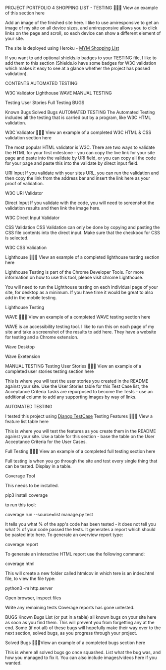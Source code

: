 PROJECT PORTFOLIO 4 SHOPPING LIST - TESTING
👩🏻‍💻 View an example of this section here

Add an image of the finished site here. I like to use amiresponsive to get an image of my site on all device sizes, and amiresponsive allows you to click links on the page and scroll, so each device can show a different element of your site.

The site is deployed using Heroku - [MYM Shopping List](https://mym-shopping-list.herokuapp.com/)

If you want to add optional shields.io badges to your TESTING file, I like to add them to this section (Shields.io have some badges for W3C validation which makes it easy to see at a glance whether the project has passed validation).

CONTENTS
AUTOMATED TESTING

W3C Validator
Lighthouse
WAVE
MANUAL TESTING

Testing User Stories
Full Testing
BUGS

Known Bugs
Solved Bugs
AUTOMATED TESTING
The Automated Testing includes all the testing that is carried out by a program, like W3C HTML validation.

 W3C Validator
👩🏻‍💻 View an example of a completed W3C HTML & CSS validation section here

The most popular HTML validator is W3C. There are two ways to validate the HTML for your first milestone - you can copy the live link for your site page and paste into the validate by URI field, or you can copy all the code for your page and paste this into the validate by direct input field.

URI Input
If you validate with your sites URL, you can run the validation and then copy the link from the address bar and insert the link here as your proof of validation.

W3C URI Validator

Direct Input
If you validate with the code, you will need to screenshot the validation results and then link the image here.

W3C Direct Input Validator

CSS Validation
CSS Validation can only be done by copying and pasting the CSS file contents into the direct input. Make sure that the checkbox for CSS is selected.

W3C CSS Validation

Lighthouse
👩🏻‍💻 View an example of a completed lighthouse testing section here

Lighthouse Testing is part of the Chrome Developer Tools. For more information on how to use this tool, please visit chrome Lighthouse.

You will need to run the Lighthouse testing on each individual page of your site, for desktop as a minimum. If you have time it would be great to also add in the mobile testing.

Lighthouse Testing

WAVE
👩🏻‍💻 View an example of a completed WAVE testing section here

WAVE is an accessibility testing tool. I like to run this on each page of my site and take a screenshot of the results to add here. They have a website for testing and a Chrome extension.

Wave Desktop

Wave Exetension

MANUAL TESTING
Testing User Stories
👩🏻‍💻 View an example of a completed user stories testing section here

This is where you will test the user stories you created in the README against your site. Use the User Stories table for this Test Case list, the Acceptance Criteria Tasks are repurposed to become the Tests  - use an additional column to add any supporting images by way of links.

AUTOMATED TESTING

I tested this project using [Django TestCase](https://docs.djangoproject.com/en/4.1/topics/testing/overview/)
Testing Features
👩🏻‍💻 View a feature list table here

This is where you will test the features as you create them in the README against your site. Use a table for this section - base the table on the User Acceptance Criteria for the User Cases.

Full Testing
👩🏻‍💻 View an example of a completed full testing section here

Full testing is when you go through the site and test every single thing that can be tested.  Display in a table.

Coverage Tool

This needs to be installed.  

pip3 install coverage

to run this tool:

coverage run --source=list manage.py test

It tells you what % of the app's code has been tested - it does not tell you what % of your code passed the tests. It generates a report which should be pasted into here.  To generate an overview report type:

coverage report

To generate an interactive HTML report use the following command:

coverage html

This will create a new folder called htmlcov in which tere is an index.html file, to view the file type:

python3 -m http.server

Open browser, inspect files

Write any remaining tests Coverage reports has gone untested.

BUGS
Known Bugs
List (or put in a table) all known bugs on your site here as soon as you find them. This will prevent you from forgetting any at the end. Some (if not all) of these bugs will hopefully make their way over to the next section, solved bugs, as you progress through your project.

Solved Bugs
👩🏻‍💻View an example of a completed bugs section here

This is where all solved bugs go once squashed. List what the bug was, and how you managed to fix it. You can also include images/videos here if you wanted.